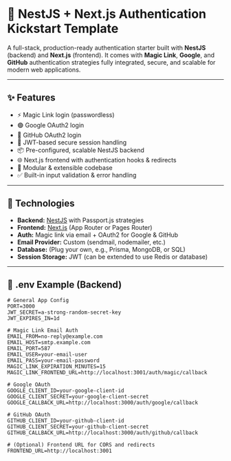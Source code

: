 # 🔐 NestJS + Next.js Authentication Kickstart Template

A full-stack, production-ready authentication starter built with **NestJS** (backend) and **Next.js** (frontend). It comes with **Magic Link**, **Google**, and **GitHub** authentication strategies fully integrated, secure, and scalable for modern web applications.

---

## ✨ Features

- ⚡ Magic Link login (passwordless)
- 🟢 Google OAuth2 login
- 🐙 GitHub OAuth2 login
- 🔐 JWT-based secure session handling
- 📦 Pre-configured, scalable NestJS backend
- 🌐 Next.js frontend with authentication hooks & redirects
- 🧩 Modular & extensible codebase
- ✅ Built-in input validation & error handling

---

## 🚀 Technologies

- **Backend:** [NestJS](https://nestjs.com/) with Passport.js strategies
- **Frontend:** [Next.js](https://nextjs.org/) (App Router or Pages Router)
- **Auth:** Magic link via email + OAuth2 for Google & GitHub
- **Email Provider:** Custom (sendmail, nodemailer, etc.)
- **Database:** (Plug your own, e.g., Prisma, MongoDB, or SQL)
- **Session Storage:** JWT (can be extended to use Redis or database)

---

## 🧪 .env Example (Backend)

```env
# General App Config
PORT=3000
JWT_SECRET=a-strong-random-secret-key
JWT_EXPIRES_IN=1d

# Magic Link Email Auth
EMAIL_FROM=no-reply@example.com
EMAIL_HOST=smtp.example.com
EMAIL_PORT=587
EMAIL_USER=your-email-user
EMAIL_PASS=your-email-password
MAGIC_LINK_EXPIRATION_MINUTES=15
MAGIC_LINK_FRONTEND_URL=http://localhost:3001/auth/magic/callback

# Google OAuth
GOOGLE_CLIENT_ID=your-google-client-id
GOOGLE_CLIENT_SECRET=your-google-client-secret
GOOGLE_CALLBACK_URL=http://localhost:3000/auth/google/callback

# GitHub OAuth
GITHUB_CLIENT_ID=your-github-client-id
GITHUB_CLIENT_SECRET=your-github-client-secret
GITHUB_CALLBACK_URL=http://localhost:3000/auth/github/callback

# (Optional) Frontend URL for CORS and redirects
FRONTEND_URL=http://localhost:3001

